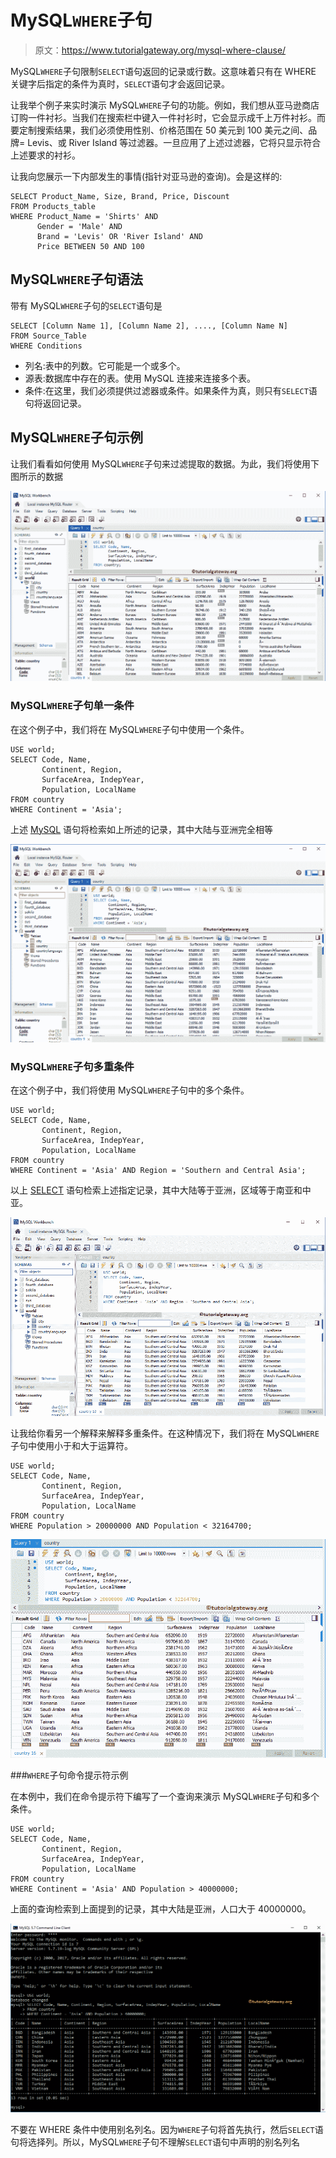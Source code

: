# MySQL`WHERE`子句

> 原文：<https://www.tutorialgateway.org/mysql-where-clause/>

MySQL`WHERE`子句限制`SELECT`语句返回的记录或行数。这意味着只有在 WHERE 关键字后指定的条件为真时，`SELECT`语句才会返回记录。

让我举个例子来实时演示 MySQL`WHERE`子句的功能。例如，我们想从亚马逊商店订购一件衬衫。当我们在搜索栏中键入一件衬衫时，它会显示成千上万件衬衫。而要定制搜索结果，我们必须使用性别、价格范围在 50 美元到 100 美元之间、品牌= Levis、或 River Island 等过滤器。一旦应用了上述过滤器，它将只显示符合上述要求的衬衫。

让我向您展示一下内部发生的事情(指针对亚马逊的查询)。会是这样的:

```
SELECT Product_Name, Size, Brand, Price, Discount
FROM Products_table
WHERE Product_Name = 'Shirts' AND
      Gender = 'Male' AND
      Brand = 'Levis' OR 'River Island' AND 
      Price BETWEEN 50 AND 100
```

## MySQL`WHERE`子句语法

带有 MySQL`WHERE`子句的`SELECT`语句是

```
SELECT [Column Name 1], [Column Name 2], ...., [Column Name N]
FROM Source_Table
WHERE Conditions
```

*   列名:表中的列数。它可能是一个或多个。
*   源表:数据库中存在的表。使用 MySQL 连接来连接多个表。
*   条件:在这里，我们必须提供过滤器或条件。如果条件为真，则只有`SELECT`语句将返回记录。

## MySQL`WHERE`子句示例

让我们看看如何使用 MySQL`WHERE`子句来过滤提取的数据。为此，我们将使用下图所示的数据

![MySQL WHERE Clause 1](img/06ea694dfd7455b7f117bd6ee49e00d1.png)

### MySQL`WHERE`子句单一条件

在这个例子中，我们将在 MySQL`WHERE`子句中使用一个条件。

```
USE world;
SELECT Code, Name,
       Continent, Region,
       SurfaceArea, IndepYear,
       Population, LocalName        
FROM country
WHERE Continent = 'Asia';
```

上述 [MySQL](https://www.tutorialgateway.org/mysql-tutorial/) 语句将检索如上所述的记录，其中大陆与亚洲完全相等

![MySQL WHERE Clause 2](img/7b1a59438f3afdc90f0dd238321c24b8.png)

### MySQL`WHERE`子句多重条件

在这个例子中，我们将使用 MySQL`WHERE`子句中的多个条件。

```
USE world;
SELECT Code, Name,
       Continent, Region,
       SurfaceArea, IndepYear,
       Population, LocalName        
FROM country
WHERE Continent = 'Asia' AND Region = 'Southern and Central Asia';
```

以上 [SELECT](https://www.tutorialgateway.org/mysql-select-statement/) 语句检索上述指定记录，其中大陆等于亚洲，区域等于南亚和中亚。

![MySQL WHERE Clause 3](img/13832016f89858eb92b6553e7401d701.png)

让我给你看另一个解释来解释多重条件。在这种情况下，我们将在 MySQL`WHERE`子句中使用小于和大于运算符。

```
USE world;
SELECT Code, Name,
       Continent, Region,
       SurfaceArea, IndepYear,
       Population, LocalName        
FROM country
WHERE Population > 20000000 AND Population < 32164700;
```

![MySQL WHERE Clause 4](img/46fd56e8512f83f2c79046d5a34a9fc0.png)

###`WHERE`子句命令提示符示例

在本例中，我们在命令提示符下编写了一个查询来演示 MySQL`WHERE`子句和多个条件。

```
USE world;
SELECT Code, Name,
       Continent, Region,
       SurfaceArea, IndepYear,
       Population, LocalName        
FROM country
WHERE Continent = 'Asia' AND Population > 40000000;
```

上面的查询检索到上面提到的记录，其中大陆是亚洲，人口大于 40000000。

![MySQL WHERE Clause 5](img/c33ea3db43bb40ff8b3cb4e0ab91f1e8.png)

不要在 WHERE 条件中使用别名列名。因为`WHERE`子句将首先执行，然后`SELECT`语句将选择列。所以，MySQL`WHERE`子句不理解`SELECT`语句中声明的别名列名